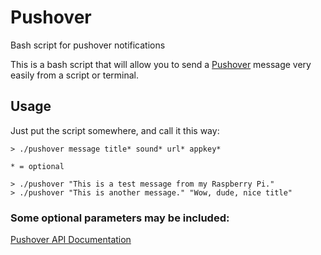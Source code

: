 # Pushover

Bash script for pushover notifications

This is a bash script that will allow you to send a [Pushover](http://pushover.net) message very easily from a script or terminal.

## Usage

Just put the script somewhere, and call it this way:

	> ./pushover message title* sound* url* appkey*

	* = optional

	> ./pushover "This is a test message from my Raspberry Pi."
	> ./pushover "This is another message." "Wow, dude, nice title"
	
### Some optional parameters may be included:
[Pushover API Documentation](https://pushover.net/api)
